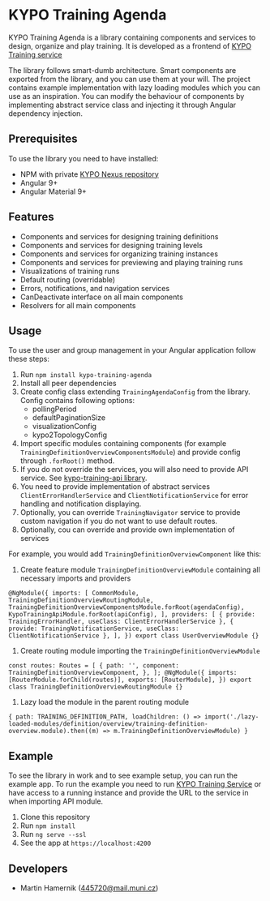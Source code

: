 # KYPO Training Agenda

KYPO Training Agenda is a library containing components and services to design, organize and play training.
It is developed as a frontend of [KYPO Training service](https://gitlab.ics.muni.cz/kypo-crp/backend-java/kypo2-training)

The library follows smart-dumb architecture. Smart components are exported from the library, and you can use them at your will. The project contains example implementation with lazy loading modules which you can use as an inspiration.
You can modify the behaviour of components by implementing abstract service class and injecting it through Angular dependency injection.

## Prerequisites

To use the library you need to have installed:

* NPM with private [KYPO Nexus repository](https://projects.ics.muni.cz/projects/kbase/knowledgebase/articles/153)
* Angular 9+
* Angular Material 9+

## Features

* Components and services for designing training definitions
* Components and services for designing training levels
* Components and services for organizing training instances
* Components and services for previewing and playing training runs
* Visualizations of training runs
* Default routing (overridable)
* Errors, notifications, and navigation services
* CanDeactivate interface on all main components
* Resolvers for all main components

## Usage

To use the user and group management in your Angular application follow these steps:

1. Run `npm install kypo-training-agenda`
1. Install all peer dependencies
1. Create config class extending `TrainingAgendaConfig` from the library. Config contains following options:
    +   pollingPeriod
    +   defaultPaginationSize
    +   visualizationConfig
    +   kypo2TopologyConfig
1. Import specific modules containing components (for example `TrainingDefinitionOverviewComponentsModule`) and provide config through `.forRoot()` method.
1. If you do not override the services, you will also need to provide API service. See [kypo-training-api library](https://gitlab.ics.muni.cz/kypo-crp/frontend-angular/apis/kypo-training-api).
1. You need to provide implementation of abstract services `ClientErrorHandlerService` and `ClientNotificationService` for error handling and notification displaying.
1. Optionally, you can override `TrainingNavigator` service to provide custom navigation if you do not want to use default routes.
1. Optionally, cou can override and provide own implementation of services

For example, you would add `TrainingDefinitionOverviewComponent` like this:

1. Create feature module `TrainingDefinitionOverviewModule` containing all necessary imports and providers

``
@NgModule({
  imports: [
    CommonModule,
    TrainingDefinitionOverviewRoutingModule,
    TrainingDefinitionOverviewComponentsModule.forRoot(agendaConfig),
    KypoTrainingApiModule.forRoot(apiConfig),
  ],
  providers: [
    { provide: TrainingErrorHandler, useClass: ClientErrorHandlerService },
    { provide: TrainingNotificationService, useClass: ClientNotificationService },
  ],
})
export class UserOverviewModule {}
``

1. Create routing module importing the `TrainingDefinitionOverviewModule`

``
const routes: Routes = [
  {
    path: '',
    component: TrainingDefinitionOverviewComponent,
  },
];
@NgModule({
  imports: [RouterModule.forChild(routes)],
  exports: [RouterModule],
})
export class TrainingDefinitionOverviewRoutingModule {}
``

1. Lazy load the module in the parent routing module

``
  {
    path: TRAINING_DEFINITION_PATH,
    loadChildren: () => import('./lazy-loaded-modules/definition/overview/training-definition-overview.module).then((m) => m.TrainingDefinitionOverviewModule)
  }
`` 
## Example

To see the library in work and to see example setup, you can run the example app.
To run the example you need to run [KYPO Training Service](https://gitlab.ics.muni.cz/kypo-crp/backend-java/kypo2-training) or have access to a running instance and provide the URL to the service in when importing API module.

1. Clone this repository
1. Run `npm install`
1. Run `ng serve --ssl`
1. See the app at `https://localhost:4200`

## Developers

* Martin Hamernik (445720@mail.muni.cz)
